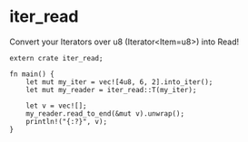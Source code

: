 # iter_read

Convert your Iterators over u8 (Iterator<Item=u8>) into Read!

```
extern crate iter_read;

fn main() {
	let mut my_iter = vec![4u8, 6, 2].into_iter();
	let mut my_reader = iter_read::T(my_iter);

	let v = vec![];
	my_reader.read_to_end(&mut v).unwrap();
	println!("{:?}", v);
}
```
